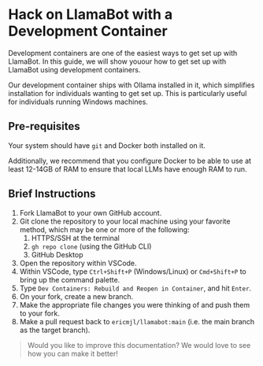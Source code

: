 # Hack on LlamaBot with a Development Container

Development containers are one of the easiest ways to get set up with LlamaBot.
In this guide, we will show youour
how to get set up with LlamaBot using development containers.

Our development container ships with Ollama installed in it,
which simplifies installation for individuals wanting to get set up.
This is particularly useful for individuals running Windows machines.

## Pre-requisites

Your system should have `git` and Docker both installed on it.

Additionally, we recommend that you configure Docker
to be able to use at least 12-14GB of RAM
to ensure that local LLMs have enough RAM to run.

## Brief Instructions

1. Fork LlamaBot to your own GitHub account.
2. Git clone the repository to your local machine using your favorite method, which may be one or more of the following:
   1. HTTPS/SSH at the terminal
   2. `gh repo clone` (using the GitHub CLI)
   3. GitHub Desktop
3. Open the repository within VSCode.
4. Within VSCode, type `Ctrl+Shift+P` (Windows/Linux) or `Cmd+Shift+P` to bring up the command palette.
5. Type `Dev Containers: Rebuild and Reopen in Container`, and hit `Enter`.
6. On your fork, create a new branch.
7. Make the appropriate file changes you were thinking of and push them to your fork.
8. Make a pull request back to `ericmjl/llamabot:main` (i.e. the main branch as the target branch).

> Would you like to improve this documentation? We would love to see how you can make it better!
